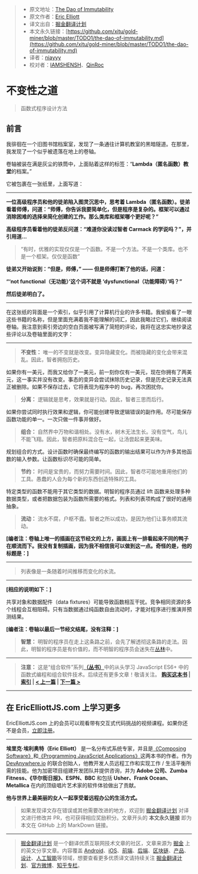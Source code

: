 > * 原文地址：[The Dao of Immutability](https://medium.com/javascript-scene/the-dao-of-immutability-9f91a70c88cd)
> * 原文作者：[Eric Elliott](https://medium.com/@_ericelliott)
> * 译文出自：[掘金翻译计划](https://github.com/xitu/gold-miner)
> * 本文永久链接：[https://github.com/xitu/gold-miner/blob/master/TODO1/the-dao-of-immutability.md](https://github.com/xitu/gold-miner/blob/master/TODO1/the-dao-of-immutability.md)
> * 译者：[niayyy](https://github.com/niayyy-S)
> * 校对者：[IAMSHENSH](https://github.com/IAMSHENSH)、[QinRoc](https://github.com/QinRoc)

# 不变性之道

> 函数式程序设计方法

## 前言

我徘徊在一个旧图书馆档案室，发现了一条通往计算机教室的黑暗隧道。在那里，我发现了一个似乎被遗落在地上的卷轴。

卷轴被装在满是灰尘的铁筒中，上面贴着这样的标签：“**Lambda（匿名函数）教堂**的档案。”

它被包裹在一张纸里，上面写道：

---

**一位高级程序员和他的徒弟陷入图灵沉思中，思考着 Lambda（匿名函数）。徒弟看着师傅，问道：“师傅，你告诉我要简单化，但是程序是复杂的。框架可以通过消除困难的选择来简化创建的工作。那么类库和框架哪个更好呢？”**

**高级程序员看着他的徒弟反问道：“难道你没读过智者 Carmack 的学说吗？”，并引用道…**

> “有时，优雅的实现仅仅是一个函数。不是一个方法。不是一个类库。也不是一个框架。仅仅是函数”

**徒弟又开始说到：“但是，师傅，” —— 但是师傅打断了他的话，问道：**

**“‘not functional（无功能）’这个词不就是 ‘dysfunctional（功能障碍）’吗？”**

**然后徒弟明白了。**

---

在这张纸的背面是一个索引，似乎引用了计算机行业的许多书籍。我偷偷看了一眼这些书籍的名称，但是里面充满着我不能理解的词汇，因此我略过它们，继续阅读卷轴。我注意到索引旁边的空白页面被写满了简短的评论，我将在这忠实地抄录这些评论以及卷轴里面的文字：

---

> **不变性：** 唯一的不变就是改变。变异隐藏变化。而被隐藏的变化会带来混乱。因此，智者拥抱历史。

如果你有一美元，而我又给你了一美元，前一刻你仅有一美元，现在你拥有了两美元，这一事实并没有改变。事态的变异会尝试抹除历史记录，但是历史记录无法真正被删除。如果不保存过去，它将表现为程序中的 bug，再次困扰你。

> **分离：** 逻辑就是思考，效果就是行动。因此，智者三思而后行。

如果你尝试同时执行效果和逻辑，你可能创建导致逻辑错误的副作用。尽可能保存函数功能的单一。一次只做一件事并做好。

> **组合：** 自然界中万物和谐相处。没有水，树木无法生长。没有空气，鸟儿不能飞翔。因此，智者把原料混合在一起，让汤尝起来更美味。

规划组合的方式。设计函数时确保最终编写的函数的输出结果可以作为许多其他函数的输入参数。让函数标识尽可能的简单。

> **节约：** 时间是宝贵的，而努力需要时间。因此，智者尽可能地重用他们的工具。愚蠢的人会为每个新的东西创造特殊的工具。

特定类型的函数不能用于其它类型的数据。明智的程序员通过 lift 函数来处理多种数据类型，或者把数据包装为函数所需要的格式。列表和列表项构成了很好的通用抽象。

> **流动：** 流水不腐，户枢不蠹。智者之所以成功，是因为他们让事务顺其流动。

**[编者注：卷轴上唯一的插画在这节经文的上方，画面上有一排看起来不同的鸭子在顺流而下。我没有复制插画，因为我不相信我可以做到这一点。奇怪的是，他的标题是：]**

---

> 列表像是一条随着时间推移而变化的水流。

---

**[相应的说明如下：]**

共享对象和数据配件（data fixtures）可能导致函数相互干扰。竞争相同资源的多个线程会互相阻碍。只有当数据通过纯函数自由流动时，才能对程序进行推演并预测结果。

**[编者注：卷轴以最后一节经文结尾，没有注释：]**

> **智慧：** 明智的程序员在走上这条路之前，会先了解透彻这条路的走法。因此，明智的程序员是有价值的，而不明智的程序员会迷失在[丛林](https://medium.com/javascript-scene/the-two-pillars-of-javascript-ee6f3281e7f3)中。
>
---

> **注意：** 这是“组合软件”系列[**（丛书）**](https://leanpub.com/composingsoftware)中的从头学习 JavaScript ES6+ 中的函数式编程和组合软件技术。后续还有更多文章！敬请关注。
**[购买这本书](https://leanpub.com/composingsoftware) | [索引](https://medium.com/javascript-scene/composing-software-the-book-f31c77fc3ddc) | [\< 上一篇](https://medium.com/javascript-scene/composing-software-an-introduction-27b72500d6ea) | [下一篇 >](https://medium.com/javascript-scene/the-rise-and-fall-and-rise-of-functional-programming-composable-software-c2d91b424c8c)**

---

## 在 EricElliottJS.com 上学习更多

EricElliottJS.com 上的会员可以观看带有交互式代码挑战的视频课程。如果你还不是会员，[立即注册](https://ericelliottjs.com/)。

---

**埃里克·埃利奥特（Eric Elliott）** 是一名分布式系统专家，并且是[《Composing Software》](https://leanpub.com/composingsoftware)和[《Programming JavaScript Applications》](https://ericelliottjs.com/product/programming-javascript-applications-ebook/)这两本书的作者。作为 [DevAnywhere.io](https://devanywhere.io/) 的联合创始人，他教开发人员远程工作和实现工作 / 生活平衡所需的技能。他为加密项目组建开发团队并提供咨询，并为 **Adobe 公司、Zumba Fitness、《华尔街日报》、ESPN、BBC** 和包括 **Usher、Frank Ocean、Metallica** 在内的顶级唱片艺术家的软件体验做出了贡献。

**他与世界上最美丽的女人一起享受着远程办公的生活方式。**

> 如果发现译文存在错误或其他需要改进的地方，欢迎到 [掘金翻译计划](https://github.com/xitu/gold-miner) 对译文进行修改并 PR，也可获得相应奖励积分。文章开头的 **本文永久链接** 即为本文在 GitHub 上的 MarkDown 链接。

---

> [掘金翻译计划](https://github.com/xitu/gold-miner) 是一个翻译优质互联网技术文章的社区，文章来源为 [掘金](https://juejin.im) 上的英文分享文章。内容覆盖 [Android](https://github.com/xitu/gold-miner#android)、[iOS](https://github.com/xitu/gold-miner#ios)、[前端](https://github.com/xitu/gold-miner#前端)、[后端](https://github.com/xitu/gold-miner#后端)、[区块链](https://github.com/xitu/gold-miner#区块链)、[产品](https://github.com/xitu/gold-miner#产品)、[设计](https://github.com/xitu/gold-miner#设计)、[人工智能](https://github.com/xitu/gold-miner#人工智能)等领域，想要查看更多优质译文请持续关注 [掘金翻译计划](https://github.com/xitu/gold-miner)、[官方微博](http://weibo.com/juejinfanyi)、[知乎专栏](https://zhuanlan.zhihu.com/juejinfanyi)。
